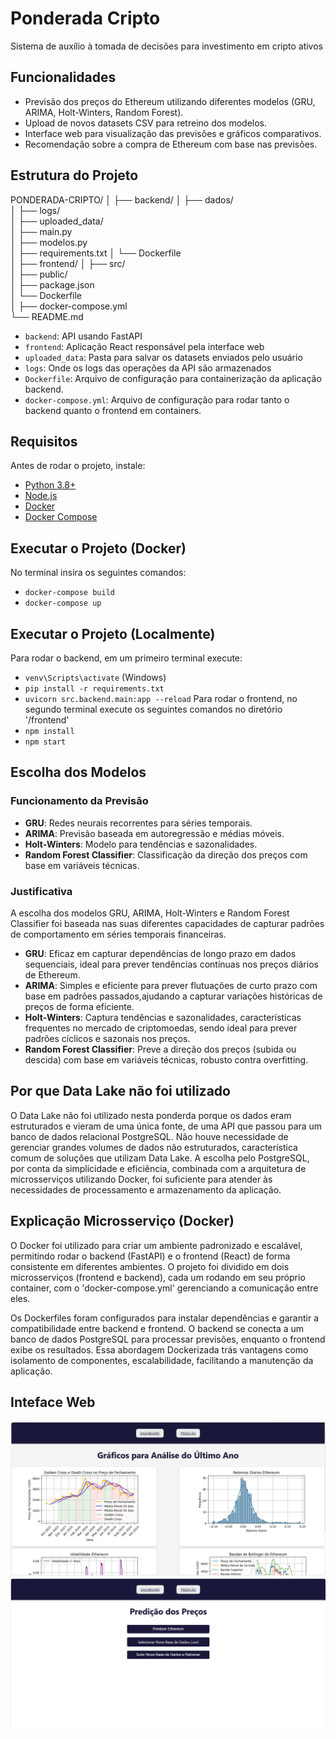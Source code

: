 # Ponderada Cripto
Sistema de auxílio à tomada de decisões para investimento em cripto ativos

## Funcionalidades
- Previsão dos preços do Ethereum utilizando diferentes modelos (GRU, ARIMA, Holt-Winters, Random Forest).
- Upload de novos datasets CSV para retreino dos modelos.
- Interface web para visualização das previsões e gráficos comparativos.
- Recomendação sobre a compra de Ethereum com base nas previsões.

## Estrutura do Projeto

PONDERADA-CRIPTO/
│
├── backend/
│   ├── dados/                    
│   ├── logs/                     
│   ├── uploaded_data/            
│   ├── main.py                   
│   ├── modelos.py              
│   ├── requirements.txt
│   └── Dockerfile         
│
├── frontend/
│   ├── src/                      
│   ├── public/                   
│   ├── package.json              
│   └── Dockerfile              
│
├── docker-compose.yml            
└── README.md                      

- `backend`: API usando FastAPI
- `frontend`: Aplicação React responsável pela interface web
- `uploaded_data`: Pasta para salvar os datasets enviados pelo usuário
- `logs`: Onde os logs das operações da API são armazenados
- `Dockerfile`: Arquivo de configuração para containerização da aplicação backend.
- `docker-compose.yml`: Arquivo de configuração para rodar tanto o backend quanto o frontend em containers.

## Requisitos

Antes de rodar o projeto, instale:

- [Python 3.8+](https://www.python.org/downloads/)
- [Node.js](https://nodejs.org/)
- [Docker](https://www.docker.com/products/docker-desktop)
- [Docker Compose](https://docs.docker.com/compose/install/)

## Executar o Projeto (Docker)
No terminal insira os seguintes comandos:
- `docker-compose build`
- `docker-compose up`

## Executar o Projeto (Localmente)
Para rodar o backend, em um primeiro terminal execute:
- `venv\Scripts\activate` (Windows)
- `pip install -r requirements.txt`
- `uvicorn src.backend.main:app --reload`
Para rodar o frontend, no segundo terminal execute os seguintes comandos no diretório '/frontend'
- `npm install`
- `npm start`

## Escolha dos Modelos
### Funcionamento da Previsão
- **GRU**: Redes neurais recorrentes para séries temporais.
- **ARIMA**: Previsão baseada em autoregressão e médias móveis.
- **Holt-Winters**: Modelo para tendências e sazonalidades.
- **Random Forest Classifier**: Classificação da direção dos preços com base em variáveis técnicas.

### Justificativa
A escolha dos modelos GRU, ARIMA, Holt-Winters e Random Forest Classifier foi baseada nas suas diferentes capacidades de capturar padrões de comportamento em séries temporais financeiras.
- **GRU**: Eficaz em capturar dependências de longo prazo em dados sequenciais, ideal para prever tendências contínuas nos preços diários de Ethereum.
- **ARIMA**: Simples e eficiente para prever flutuações de curto prazo com base em padrões passados,ajudando a capturar variações históricas de preços de forma eficiente.
- **Holt-Winters**: Captura tendências e sazonalidades, características frequentes no mercado de criptomoedas, sendo ideal para prever padrões cíclicos e sazonais nos preços.
- **Random Forest Classifier**: Preve a direção dos preços (subida ou descida) com base em variáveis técnicas, robusto contra overfitting.

## Por que Data Lake não foi utilizado
O Data Lake não foi utilizado nesta ponderda porque os dados eram estruturados e vieram de uma única fonte, de uma API que passou para um banco de dados relacional PostgreSQL. Não houve necessidade de gerenciar grandes volumes de dados não estruturados, característica comum de soluções que utilizam Data Lake. A escolha pelo PostgreSQL, por conta da simplicidade e eficiência, combinada com a arquitetura de microsserviços utilizando Docker, foi suficiente para atender às necessidades de processamento e armazenamento da aplicação.

## Explicação Microsserviço (Docker)
O Docker foi utilizado para criar um ambiente padronizado e escalável, permitindo rodar o backend (FastAPI) e o frontend (React) de forma consistente em diferentes ambientes. O projeto foi dividido em dois microsserviços (frontend e backend), cada um rodando em seu próprio container, com o 'docker-compose.yml' gerenciando a comunicação entre eles.

Os Dockerfiles foram configurados para instalar dependências e garantir a compatibilidade entre backend e frontend. O backend se conecta a um banco de dados PostgreSQL para processar previsões, enquanto o frontend exibe os resultados. Essa abordagem Dockerizada trás vantagens como isolamento de componentes, escalabilidade, facilitando a manutenção da aplicação.

## Inteface Web

![Dashboard](public/dashboard.png)
![Predição](public/predicao.png)
